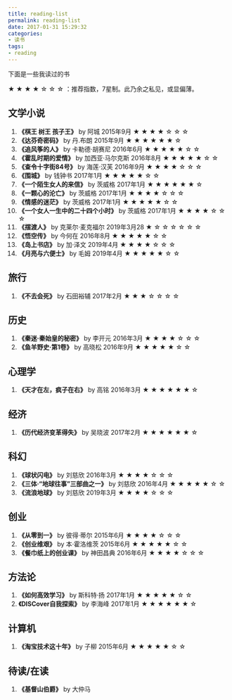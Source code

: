 ```yaml
---
title: reading-list
permalink: reading-list
date: 2017-01-31 15:29:32
categories:
- 读书
tags:
- reading
---
```

下面是一些我读过的书
<!--more -->
★ ★ ★ ★ ☆ ☆ ☆ ：推荐指数，7星制。此乃余之私见，或显偏薄。

## 文学小说
1. **《棋王 树王 孩子王》** by 阿城  2015年9月  ★ ★ ★ ★ ☆ ☆ ☆
2. **《达芬奇密码》** by 丹.布朗   2015年9月 ★ ★ ★ ★ ★ ★ ☆
3. **《追风筝的人》** by 卡勒德·胡赛尼  2016年6月 ★ ★ ★ ★ ★ ☆ ☆
4. **《霍乱时期的爱情》** by 加西亚·马尔克斯  2016年8月 ★ ★ ★ ★ ★ ☆ ☆
5. **《查令十字街84号》** by 海莲·汉芙  2016年9月 ★ ★ ★ ★ ☆ ☆ ☆
6. **《围城》** by 钱钟书  2017年1月 ★ ★ ★ ★ ★ ☆ ☆
7. **《一个陌生女人的来信》** by 茨威格  2017年1月 ★ ★ ★ ★ ★ ★ ☆
8. **《一颗心的沦亡》** by 茨威格  2017年1月 ★ ★ ★ ★ ☆ ☆ ☆
9. **《情感的迷茫》** by 茨威格  2017年1月 ★ ★ ★ ★ ★ ☆ ☆
10. **《一个女人一生中的二十四个小时》** by 茨威格  2017年1月 ★ ★ ★ ★ ☆ ☆ ☆
11. **《摆渡人》** by 克莱尔·麦克福尔 2019年3月28 ★ ☆ ☆ ☆ ☆ ☆ ☆
12. **《悟空传》** by 今何在  2016年8月 ★ ★ ★ ★ ★ ☆ ☆
13. **《岛上书店》** by 加·泽文 2019年4月 ★ ★ ★ ★ ☆ ☆ ☆
14. **《月亮与六便士》** by 毛姆 2019年4月 ★ ★ ★ ★ ★ ☆ ☆

## 旅行
1. **《不去会死》** by 石田裕辅 2017年2月 ★ ★ ★ ☆ ☆ ☆ ☆

## 历史
1. **《秦迷·秦始皇的秘密》** by 李开元  2016年3月 ★ ★ ★ ★ ☆ ☆ ☆
2. **《鱼羊野史·第1卷》** by 高晓松  2016年9月 ★ ★ ★ ★ ★ ☆ ☆


## 心理学
1. **《天才在左，疯子在右》** by 高铭  2016年3月 ★ ★ ★ ★ ★ ★ ☆

## 经济
1. **《历代经济变革得失》** by 吴晓波 2017年2月 ★ ★ ★ ★ ★ ★ ☆

## 科幻
1. **《球状闪电》** by 刘慈欣  2016年3月 ★ ★ ★ ★ ☆ ☆ ☆
2. **《三体·“地球往事”三部曲之一》** by 刘慈欣  2016年4月 ★ ★ ★ ★ ★ ☆ ☆
3. **《流浪地球》** by 刘慈欣 2019年3月 ★ ★ ★ ★ ☆ ☆ ☆

## 创业
1. **《从零到一》** by 彼得·蒂尔 2015年6月 ★ ★ ★ ★ ☆ ☆ ☆
2. **《创业维艰》** by 本·霍洛维茨  2015年6月 ★ ★ ★ ★ ★ ☆ ☆
3. **《餐巾纸上的创业课》** by 神田昌典  2016年6月 ★ ★ ★ ★ ☆ ☆ ☆

## 方法论
1. **《如何高效学习》** by 斯科特·扬  2017年1月 ★ ★ ★ ★ ★ ☆ ☆
2. **《DISCover自我探索》** by 李海峰 2017年1月 ★ ★ ★ ★ ★ ★ ☆

## 计算机
1. **《淘宝技术这十年》** by 子柳  2015年6月 ★ ★ ★ ★ ★ ☆ ☆

## 待读/在读
1. **《基督山伯爵》** by 大仲马
